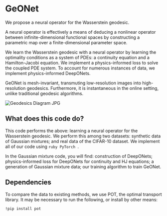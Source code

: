 # GeONet
We propose a neural operator for the Wasserstein geodesic.

A neural operator is effectively a means of deducing a nonlinear operator between infinite-dimensional functional spaces by constructing a parametric map over a finite-dimensional parameter space.

We learn the Wasserstein geodesic with a neural operator by learning the optimality conditions as a system of PDEs: a continuity equation and a Hamilton-Jacobi equation. We implement a physics-informed loss to solve the coupled PDE system. To account for numerous instances of data, we implement physics-informed DeepONets.

GeONet is mesh-invariant, transmuting low-resolution images into high-resolution geodesics. Furthermore, it is instantaneous in the online setting, unlike traditional geodesic algorithms.

![Geodesics Diagram JPG](https://user-images.githubusercontent.com/98125988/190309850-a7b9425c-86f9-4952-a7c4-d30f77181318.jpg)


## What does this code do?

This code performs the above: learning a neural operator for the Wasserstein geodesic. We perform this among two datasets: synthetic data of Gaussian mixtures; and real data of the CIFAR-10 dataset. We implement all of our code using ```ruby PyTorch ```.

In the Gaussian mixture code, you will find: construction of DeepONets; physics-informed loss for DeepONets for continuity and HJ equations; a generation of Gaussian mixture data; our training algorithm to train GeONet.


## Dependencies

To compare the data to existing methods, we use POT, the optimal transport library. It may be necessary to run the following, or install by other means:

```
!pip install pot
```
